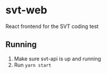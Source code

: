 # svt-web

React frontend for the SVT coding test

## Running

1. Make sure svt-api is up and running
2. Run `yarn start`
